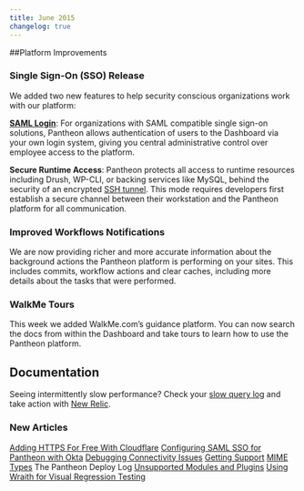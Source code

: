 ```yaml
---
title: June 2015
changelog: true
---
```

##Platform Improvements

### Single Sign-On (SSO) Release
We added two new features to help security conscious organizations work with our platform:

[**SAML Login**](/docs/sso/): For organizations with SAML compatible single sign-on solutions, Pantheon allows authentication of users to the Dashboard via your own login system, giving you central administrative control over employee access to the platform.

**Secure Runtime Access**: Pantheon protects all access to runtime resources including Drush, WP-CLI, or backing services like MySQL, behind the security of an encrypted [SSH tunnel](/docs/ssh-tunnels/). This mode requires developers first establish a secure channel between their workstation and the Pantheon platform for all communication.

### Improved Workflows Notifications
We are now providing richer and more accurate information about the background actions the Pantheon platform is performing on your sites.  This includes commits, workflow actions and clear caches, including more details about the tasks that were performed.

### WalkMe Tours
This week we added WalkMe.com’s guidance platform. You can now search the docs from within the Dashboard and take tours to learn how to use the Pantheon platform.


## Documentation

Seeing intermittently slow performance? Check your [slow query log](/docs/mysql-slow-log/) and take action with [New Relic](/docs/debug-mysql-new-relic/).

### New Articles

[Adding HTTPS For Free With Cloudflare](/docs/guides/cloudflare-enable-https/)
[Configuring SAML SSO for Pantheon with Okta](/docs/sso/)
[Debugging Connectivity Issues](/docs/debug-connections/)
[Getting Support](/docs/getting-support/)
[MIME Types](/docs/mime-types/)
The Pantheon Deploy Log
[Unsupported Modules and Plugins](/docs/unsupported-modules-plugins/)
[Using Wraith for Visual Regression Testing](/docs/guides/visual-diff-with-wraith/)
